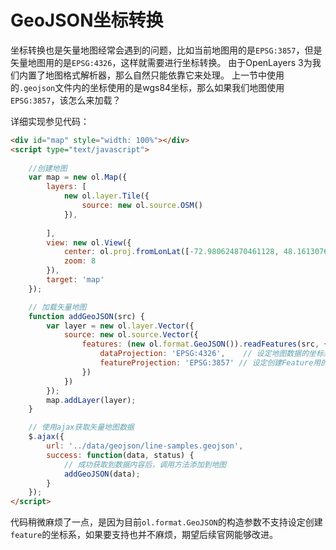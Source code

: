 # GeoJSON坐标转换
坐标转换也是矢量地图经常会遇到的问题，比如当前地图用的是`EPSG:3857`，但是矢量地图用的是`EPSG:4326`，这样就需要进行坐标转换。 由于OpenLayers 3为我们内置了地图格式解析器，那么自然只能依靠它来处理。 上一节中使用的`.geojson`文件内的坐标使用的是wgs84坐标，那么如果我们地图使用`EPSG:3857`，该怎么来加载？

<head>                  
	<link href="../src/ol3.13.1/ol.css" rel="stylesheet" type="text/css" />
	<script type="text/javascript" src="../src/ol3.13.1/ol.js" charset="utf-8"></script>
	<script type="text/javascript" src="../src/js/zepto.min.js" charset="utf-8"></script>
</head>
<div id="map" style="width: 100%"></div>
<script type="text/javascript">
	
	//创建地图
	var map = new ol.Map({
		layers: [
			new ol.layer.Tile({
				source: new ol.source.OSM()
			}),
			
		],
		view: new ol.View({ 
			center: ol.proj.fromLonLat([-72.980624870461128, 48.161307640513321]),
			zoom: 8
		}), 
		target: 'map'
	});

	function addGeoJSON(src) {
		var layer = new ol.layer.Vector({
			source: new ol.source.Vector({
				features: (new ol.format.GeoJSON()).readFeatures(src, {
					dataProjection: 'EPSG:4326',
					featureProjection: 'EPSG:3857'
				})
			})
		});
		map.addLayer(layer);
	}

	$.ajax({
		url: '../data/geojson/line-samples.geojson',
		success: function(data, status) {
			addGeoJSON(data);
		}
	});
</script>

详细实现参见代码：

```html
<div id="map" style="width: 100%"></div>
<script type="text/javascript">
	
	//创建地图
	var map = new ol.Map({
		layers: [
			new ol.layer.Tile({
				source: new ol.source.OSM()
			}),
			
		],
		view: new ol.View({ 
			center: ol.proj.fromLonLat([-72.980624870461128, 48.161307640513321]),
			zoom: 8
		}), 
		target: 'map'
	});

	// 加载矢量地图
	function addGeoJSON(src) {
		var layer = new ol.layer.Vector({
			source: new ol.source.Vector({
				features: (new ol.format.GeoJSON()).readFeatures(src, { 	// 用readFeatures方法可以自定义坐标系
					dataProjection: 'EPSG:4326',	// 设定地图数据的坐标系
					featureProjection: 'EPSG:3857' // 设定创建Feature用的坐标系
				})
			})
		});
		map.addLayer(layer);
	}

	// 使用ajax获取矢量地图数据
	$.ajax({
		url: '../data/geojson/line-samples.geojson',
		success: function(data, status) {
			// 成功获取到数据内容后，调用方法添加到地图
			addGeoJSON(data);
		}
	});
</script>
```

代码稍微麻烦了一点，是因为目前`ol.format.GeoJSON`的构造参数不支持设定创建`feature`的坐标系，如果要支持也并不麻烦，期望后续官网能够改进。
